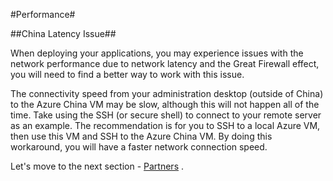 #Performance#

##China Latency Issue##

When deploying your applications, you may experience issues with the network performance due to network latency and the Great Firewall effect, you will need to find a better way to work with this issue. 
 
The connectivity speed from your administration desktop (outside of China) to the Azure China VM may be slow, although this will not happen all of the time. Take using the SSH (or secure shell) to connect to your remote server as an example. The recommendation is for you to SSH to a local Azure VM, then use this VM and SSH to the Azure China VM. By doing this workaround, you will have a faster network connection speed.

Let's move to the next section - [Partners](https://github.com/Azure/AzureGlobalConnectionCenter/edit/master/PlayBook/Onboarding/Explore/Partners.md) .
